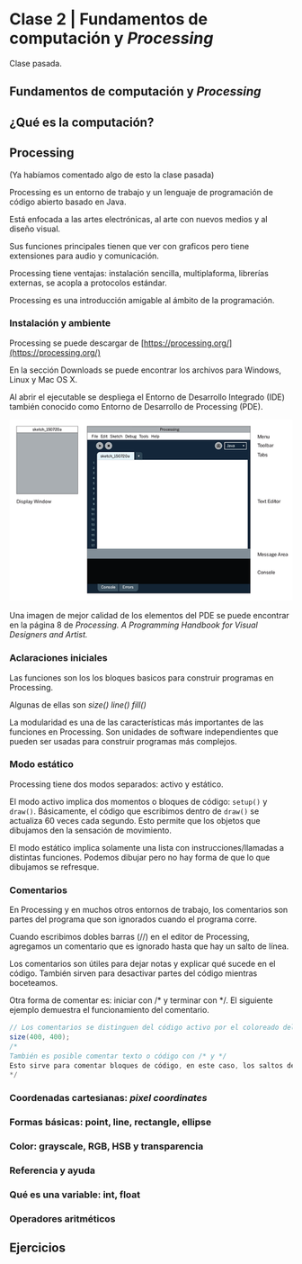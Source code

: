 
# Clase 2 | Fundamentos de computación y *Processing*

Clase pasada. 

## Fundamentos de computación y *Processing*

## ¿Qué es la computación?

## Processing

(Ya habíamos comentado algo de esto la clase pasada) 

Processing es un entorno de trabajo y un lenguaje de programación de código abierto basado en Java. 

Está enfocada a las artes electrónicas, al arte con nuevos medios y al diseño visual. 

Sus funciones principales tienen que ver con graficos pero tiene extensiones para audio y comunicación. 

Processing tiene ventajas: instalación sencilla, multiplaforma, librerías externas, se acopla a protocolos estándar. 

Processing es una introducción amigable al ámbito de la programación. 

### Instalación y ambiente

Processing se puede descargar de [https://processing.org/](https://processing.org/) 

En la sección Downloads se puede encontrar los archivos para Windows, Linux y Mac OS X. 

Al abrir el ejecutable se despliega el Entorno de Desarrollo Integrado (IDE) también conocido como Entorno de Desarrollo de Processing (PDE). 

![PDE](https://github.com/EmilioOcelotl/centro20-I_CC2/blob/master/img/pde.gif)

Una imagen de mejor calidad de los elementos del PDE se puede encontrar en la página 8 de *Processing. A Programming Handbook for Visual Designers and Artist.* 

### Aclaraciones iniciales

Las funciones son los los bloques basicos para construir programas en Processing. 

Algunas de ellas son *size()* *line()* *fill()* 

La modularidad es una de las características más importantes de las funciones en Processing. Son unidades de software independientes que pueden ser usadas para construir programas más complejos. 

### Modo estático

Processing tiene dos modos separados: activo y estático. 

El modo activo implica dos momentos o bloques de código: `setup()` y `draw()`. Básicamente, el código que escribimos dentro de `draw()` se actualiza 60 veces cada segundo. Esto permite que los objetos que dibujamos den la sensación de movimiento. 

El modo estático implica solamente una lista con instrucciones/llamadas a distintas funciones. Podemos dibujar pero no hay forma de que lo que dibujamos se refresque. 

### Comentarios

En Processing y en muchos otros entornos de trabajo, los comentarios son partes del programa que son ignorados cuando el programa corre. 

Cuando escribimos dobles barras (//) en el editor de Processing, agregamos un comentario que es ignorado hasta que hay un salto de línea. 

Los comentarios son útiles para dejar notas y explicar qué sucede en el código. También sirven para desactivar partes del código mientras boceteamos. 

Otra forma de comentar es: iniciar con /* y terminar con */. El siguiente ejemplo demuestra el funcionamiento del comentario. 

```java
// Los comentarios se distinguen del código activo por el coloreado del texto. Terminan cuando hay un salto de línea
size(400, 400);
/*
También es posible comentar texto o código con /* y */
Esto sirve para comentar bloques de código, en este caso, los saltos de línea no terminan el comentario
*/ 
```

### Coordenadas cartesianas: *pixel coordinates*

### Formas básicas: point, line, rectangle, ellipse

### Color: grayscale, RGB, HSB y transparencia

### Referencia y ayuda

### Qué es una variable: int, float

### Operadores aritméticos

## Ejercicios 
